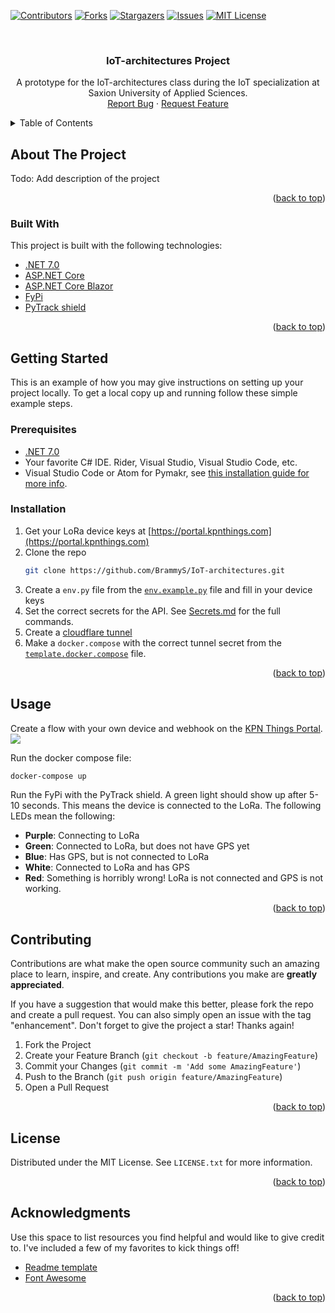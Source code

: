 <!-- Improved compatibility of back to top link: See: https://github.com/othneildrew/Best-README-Template/pull/73 -->
<a name="readme-top"></a>
<!--
*** Thanks for checking out the Best-README-Template. If you have a suggestion
*** that would make this better, please fork the repo and create a pull request
*** or simply open an issue with the tag "enhancement".
*** Don't forget to give the project a star!
*** Thanks again! Now go create something AMAZING! :D
-->



<!-- PROJECT SHIELDS -->
<!--
*** I'm using markdown "reference style" links for readability.
*** Reference links are enclosed in brackets [ ] instead of parentheses ( ).
*** See the bottom of this document for the declaration of the reference variables
*** for contributors-url, forks-url, etc. This is an optional, concise syntax you may use.
*** https://www.markdownguide.org/basic-syntax/#reference-style-links
-->
[![Contributors][contributors-shield]][contributors-url]
[![Forks][forks-shield]][forks-url]
[![Stargazers][stars-shield]][stars-url]
[![Issues][issues-shield]][issues-url]
[![MIT License][license-shield]][license-url]



<!-- PROJECT LOGO -->
<br />
<div align="center">
  <h3 align="center">IoT-architectures Project</h3>

  <p align="center">
    A prototype for the IoT-architectures class during the IoT specialization at Saxion University of Applied Sciences.
    <br />
    <a href="https://github.com/BrammyS/IoT-architectures/issues">Report Bug</a>
    ·
    <a href="https://github.com/BrammyS/IoT-architectures/issues">Request Feature</a>
  </p>
</div>



<!-- TABLE OF CONTENTS -->
<details>
  <summary>Table of Contents</summary>
  <ol>
    <li>
      <a href="#about-the-project">About The Project</a>
      <ul>
        <li><a href="#built-with">Built With</a></li>
      </ul>
    </li>
    <li>
      <a href="#getting-started">Getting Started</a>
      <ul>
        <li><a href="#prerequisites">Prerequisites</a></li>
        <li><a href="#installation">Installation</a></li>
      </ul>
    </li>
    <li><a href="#usage">Usage</a></li>
    <li><a href="#contributing">Contributing</a></li>
    <li><a href="#license">License</a></li>
    <li><a href="#acknowledgments">Acknowledgments</a></li>
  </ol>
</details>

<!-- ABOUT THE PROJECT -->
## About The Project
Todo: Add description of the project

<p align="right">(<a href="#readme-top">back to top</a>)</p>


### Built With

This project is built with the following technologies:
* [.NET 7.0](https://dotnet.microsoft.com/)
* [ASP.NET Core](https://dotnet.microsoft.com/apps/aspnet)
* [ASP.NET Core Blazor](https://dotnet.microsoft.com/apps/aspnet/web-apps/blazor)
* [FyPi](https://docs.pycom.io/datasheets/development/fipy/)
* [PyTrack shield](https://docs.pycom.io/datasheets/expansionboards/pytrack/)

<p align="right">(<a href="#readme-top">back to top</a>)</p>

<!-- GETTING STARTED -->
## Getting Started

This is an example of how you may give instructions on setting up your project locally.
To get a local copy up and running follow these simple example steps.

### Prerequisites

* [.NET 7.0](https://dotnet.microsoft.com/en-us/download/dotnet/7.0)
* Your favorite C# IDE. Rider, Visual Studio, Visual Studio Code, etc.
* Visual Studio Code or Atom for Pymakr, see [this installation guide for more info](https://docs.pycom.io/gettingstarted/).


### Installation

1. Get your LoRa device keys at [https://portal.kpnthings.com](https://portal.kpnthings.com)
2. Clone the repo
   ```sh
   git clone https://github.com/BrammyS/IoT-architectures.git
   ```
3. Create a `env.py` file from the [`env.example.py`](https://github.com/BrammyS/IoT-architectures/blob/main/src/firmware/env.template.py) file and fill in your device keys
4. Set the correct secrets for the API. See [Secrets.md](https://github.com/BrammyS/IoT-architectures/blob/main/Solution%20items/Secrets.md) for the full commands.
5. Create a [cloudflare tunnel](https://developers.cloudflare.com/cloudflare-one/connections/connect-networks/get-started/)
6. Make a `docker.compose` with the correct tunnel secret from the [`template.docker.compose`](https://github.com/BrammyS/IoT-architectures/blob/main/Solution%20items/template.docker-compose.yaml) file.

<p align="right">(<a href="#readme-top">back to top</a>)</p>


<!-- USAGE EXAMPLES -->
## Usage

Create a flow with your own device and webhook on the [KPN Things Portal](https://portal.kpnthings.com).
![](https://cdn.brammys.com/2023/10/A1m2OzEYHnecXrUg5e4Dr5JabwhfbOJvx8GYgF4NdvRKjlt9kEvquJalQAJAcVDs.png)

Run the docker compose file:
```sh
docker-compose up
```

Run the FyPi with the PyTrack shield. A green light should show up after 5-10 seconds.
This means the device is connected to the LoRa.
The following LEDs mean the following:
* **Purple**: Connecting to LoRa
* **Green**: Connected to LoRa, but does not have GPS yet
* **Blue**: Has GPS, but is not connected to LoRa
* **White**: Connected to LoRa and has GPS
* **Red**: Something is horribly wrong! LoRa is not connected and GPS is not working.

<p align="right">(<a href="#readme-top">back to top</a>)</p>


<!-- CONTRIBUTING -->
## Contributing

Contributions are what make the open source community such an amazing place to learn, inspire, and create. Any contributions you make are **greatly appreciated**.

If you have a suggestion that would make this better, please fork the repo and create a pull request. You can also simply open an issue with the tag "enhancement".
Don't forget to give the project a star! Thanks again!

1. Fork the Project
2. Create your Feature Branch (`git checkout -b feature/AmazingFeature`)
3. Commit your Changes (`git commit -m 'Add some AmazingFeature'`)
4. Push to the Branch (`git push origin feature/AmazingFeature`)
5. Open a Pull Request

<p align="right">(<a href="#readme-top">back to top</a>)</p>


<!-- LICENSE -->
## License

Distributed under the MIT License. See `LICENSE.txt` for more information.

<p align="right">(<a href="#readme-top">back to top</a>)</p>

<!-- ACKNOWLEDGMENTS -->
## Acknowledgments

Use this space to list resources you find helpful and would like to give credit to. I've included a few of my favorites to kick things off!

* [Readme template](https://github.com/othneildrew/Best-README-Template)
* [Font Awesome](https://fontawesome.com)

<p align="right">(<a href="#readme-top">back to top</a>)</p>



<!-- MARKDOWN LINKS & IMAGES -->
<!-- https://www.markdownguide.org/basic-syntax/#reference-style-links -->
[contributors-shield]: https://img.shields.io/github/contributors/BrammyS/IoT-architectures.svg?style=for-the-badge
[contributors-url]: https://github.com/BrammyS/IoT-architectures/graphs/contributors
[forks-shield]: https://img.shields.io/github/forks/BrammyS/IoT-architectures.svg?style=for-the-badge
[forks-url]: https://github.com/BrammyS/IoT-architectures/network/members
[stars-shield]: https://img.shields.io/github/stars/BrammyS/IoT-architectures.svg?style=for-the-badge
[stars-url]: https://github.com/BrammyS/IoT-architectures/stargazers
[issues-shield]: https://img.shields.io/github/issues/BrammyS/IoT-architectures.svg?style=for-the-badge
[issues-url]: https://github.com/BrammyS/IoT-architectures/issues
[license-shield]: https://img.shields.io/github/license/BrammyS/IoT-architectures.svg?style=for-the-badge
[license-url]: https://github.com/BrammyS/IoT-architectures/blob/master/LICENSE.txt
